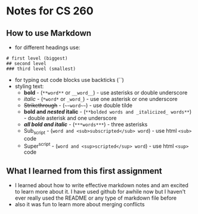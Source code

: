 # Notes for CS 260
## How to use Markdown
- for different headings use:
```
# first level (biggest)
## second level
### third level (smallest)
```

- for typing out code blocks use backticks (``)
- styling text:
    - **bold** - (`**word**` or `__word__`) - use asterisks or double underscore
    - *italic* - (`*word*` or `_word_`) - use one asterisk or one underscore
    - ~~Strikethrough~~ - (`~~word~~`) - use double tilde
    - **bold and _nested_ italic** - (`**bolded words and _italicized_ words**`) - double asterisk and one underscore
    - ***all bold and italic*** - (`***words***`) - three asterisks
    - Sub<sub>script</sub> - (`word and <sub>subscripted</sub> word`) - use html `<sub>` code
    - Super<sup>script</sup> - (`word and <sup>scripted</sup> word`) - use html `<sup>` code


## What I learned from this first assignment
- I learned about how to write effective markdown notes and am excited to learn more about it. I have used github for awhile now but I haven't ever really used the README or any type of markdown file before
- also it was fun to learn more about merging conflicts
